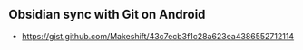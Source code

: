 ## Obsidian sync with Git on Android

- https://gist.github.com/Makeshift/43c7ecb3f1c28a623ea4386552712114